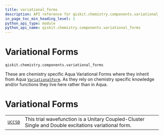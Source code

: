 ```yaml
---
title: variational_forms
description: API reference for qiskit.chemistry.components.variational_forms
in_page_toc_min_heading_level: 1
python_api_type: module
python_api_name: qiskit.chemistry.components.variational_forms
---
```


<span id="module-qiskit.chemistry.components.variational_forms" />

<span id="qiskit-chemistry-components-variational-forms" />

# Variational Forms

<span id="module-qiskit.chemistry.components.variational_forms" />

`qiskit.chemistry.components.variational_forms`

These are chemistry specific Aqua Variational Forms where they inherit from Aqua [`VariationalForm`](qiskit.aqua.components.variational_forms.VariationalForm "qiskit.aqua.components.variational_forms.VariationalForm"). As they rely on chemistry specific knowledge and/or functions they live here rather than in Aqua.

# Variational Forms

|                                                                                                                      |                                                                                                      |
| -------------------------------------------------------------------------------------------------------------------- | ---------------------------------------------------------------------------------------------------- |
| [`UCCSD`](qiskit.chemistry.components.variational_forms.UCCSD "qiskit.chemistry.components.variational_forms.UCCSD") | This trial wavefunction is a Unitary Coupled-Cluster Single and Double excitations variational form. |

